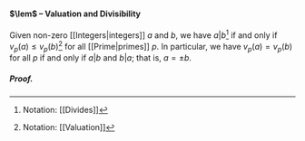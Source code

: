 #### $\lem$ – Valuation and Divisibility
Given non-zero [[Integers|integers]] $a$ and $b$, we have $a | b$[^1] if and only if $v_{p}(a) \leq  v_{p}(b)$[^2] for all [[Prime|primes]] $p$. In particular, we have $v_{p}(a) = v_{p}(b)$ for all $p$ if and only if $a | b$ and $b | a$; that is, $a = \pm b$.


##### *Proof.*

[^1]: Notation: [[Divides]]
[^2]: Notation: [[Valuation]]